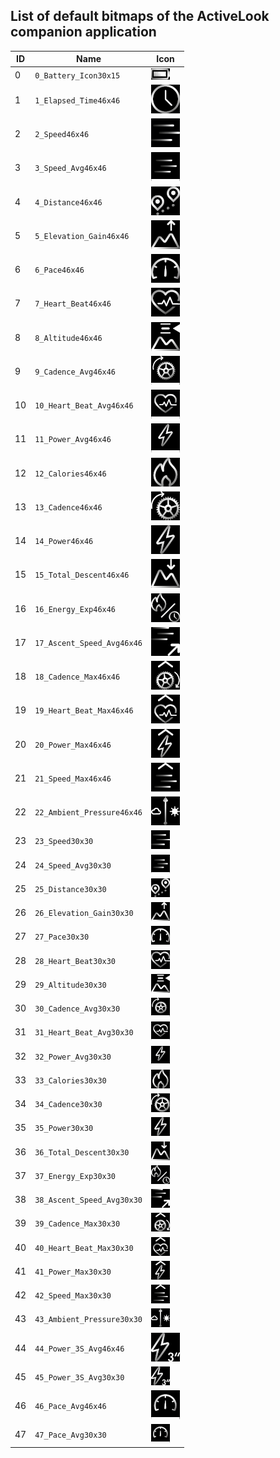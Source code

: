 ## List of default bitmaps of the ActiveLook companion application 


| ID | Name                       | Icon                                                                   |
|----|----------------------------|------------------------------------------------------------------------|
| 0  | `0_Battery_Icon30x15`      | <img src="./ActiveLook_Default_Bitmaps/0_Battery_Icon30x15.png"/>      |
| 1  | `1_Elapsed_Time46x46`      | <img src="./ActiveLook_Default_Bitmaps/1_Elapsed_Time46x46.png"/>      |
| 2  | `2_Speed46x46`             | <img src="./ActiveLook_Default_Bitmaps/2_Speed46x46.png"/>             |
| 3  | `3_Speed_Avg46x46`         | <img src="./ActiveLook_Default_Bitmaps/3_Speed_Avg46x46.png"/>         |
| 4  | `4_Distance46x46`          | <img src="./ActiveLook_Default_Bitmaps/4_Distance46x46.png"/>          |
| 5  | `5_Elevation_Gain46x46`    | <img src="./ActiveLook_Default_Bitmaps/5_Elevation_Gain46x46.png"/>    |
| 6  | `6_Pace46x46`              | <img src="./ActiveLook_Default_Bitmaps/6_Pace46x46.png"/>              |
| 7  | `7_Heart_Beat46x46`        | <img src="./ActiveLook_Default_Bitmaps/7_Heart_Beat46x46.png"/>        |
| 8  | `8_Altitude46x46`          | <img src="./ActiveLook_Default_Bitmaps/8_Altitude46x46.png"/>          |
| 9  | `9_Cadence_Avg46x46`       | <img src="./ActiveLook_Default_Bitmaps/9_Cadence_Avg46x46.png"/>       |
| 10 | `10_Heart_Beat_Avg46x46`   | <img src="./ActiveLook_Default_Bitmaps/10_Heart_Beat_Avg46x46.png"/>   |
| 11 | `11_Power_Avg46x46`        | <img src="./ActiveLook_Default_Bitmaps/11_Power_Avg46x46.png"/>        |
| 12 | `12_Calories46x46`         | <img src="./ActiveLook_Default_Bitmaps/12_Calories46x46.png"/>         |
| 13 | `13_Cadence46x46`          | <img src="./ActiveLook_Default_Bitmaps/13_Cadence46x46.png"/>          |
| 14 | `14_Power46x46`            | <img src="./ActiveLook_Default_Bitmaps/14_Power46x46.png"/>            |
| 15 | `15_Total_Descent46x46`    | <img src="./ActiveLook_Default_Bitmaps/15_Total_Descent46x46.png"/>    |
| 16 | `16_Energy_Exp46x46`       | <img src="./ActiveLook_Default_Bitmaps/16_Energy_Exp46x46.png"/>       |
| 17 | `17_Ascent_Speed_Avg46x46` | <img src="./ActiveLook_Default_Bitmaps/17_Ascent_Speed_Avg46x46.png"/> |
| 18 | `18_Cadence_Max46x46`      | <img src="./ActiveLook_Default_Bitmaps/18_Cadence_Max46x46.png"/>      |
| 19 | `19_Heart_Beat_Max46x46`   | <img src="./ActiveLook_Default_Bitmaps/19_Heart_Beat_Max46x46.png"/>   |
| 20 | `20_Power_Max46x46`        | <img src="./ActiveLook_Default_Bitmaps/20_Power_Max46x46.png"/>        |
| 21 | `21_Speed_Max46x46`        | <img src="./ActiveLook_Default_Bitmaps/21_Speed_Max46x46.png"/>        |
| 22 | `22_Ambient_Pressure46x46` | <img src="./ActiveLook_Default_Bitmaps/22_Ambient_Pressure46x46.png"/> |
| 23 | `23_Speed30x30`            | <img src="./ActiveLook_Default_Bitmaps/23_Speed30x30.png"/>            |
| 24 | `24_Speed_Avg30x30`        | <img src="./ActiveLook_Default_Bitmaps/24_Speed_Avg30x30.png"/>        |
| 25 | `25_Distance30x30`         | <img src="./ActiveLook_Default_Bitmaps/25_Distance30x30.png"/>         |
| 26 | `26_Elevation_Gain30x30`   | <img src="./ActiveLook_Default_Bitmaps/26_Elevation_Gain30x30.png"/>   |
| 27 | `27_Pace30x30`             | <img src="./ActiveLook_Default_Bitmaps/27_Pace30x30.png"/>             |
| 28 | `28_Heart_Beat30x30`       | <img src="./ActiveLook_Default_Bitmaps/28_Heart_Beat30x30.png"/>       |
| 29 | `29_Altitude30x30`         | <img src="./ActiveLook_Default_Bitmaps/29_Altitude30x30.png"/>         |
| 30 | `30_Cadence_Avg30x30`      | <img src="./ActiveLook_Default_Bitmaps/30_Cadence_Avg30x30.png"/>      |
| 31 | `31_Heart_Beat_Avg30x30`   | <img src="./ActiveLook_Default_Bitmaps/31_Heart_Beat_Avg30x30.png"/>   |
| 32 | `32_Power_Avg30x30`        | <img src="./ActiveLook_Default_Bitmaps/32_Power_Avg30x30.png"/>        |
| 33 | `33_Calories30x30`         | <img src="./ActiveLook_Default_Bitmaps/33_Calories30x30.png"/>         |
| 34 | `34_Cadence30x30`          | <img src="./ActiveLook_Default_Bitmaps/34_Cadence30x30.png"/>          |
| 35 | `35_Power30x30`            | <img src="./ActiveLook_Default_Bitmaps/35_Power30x30.png"/>            |
| 36 | `36_Total_Descent30x30`    | <img src="./ActiveLook_Default_Bitmaps/36_Total_Descent30x30.png"/>    |
| 37 | `37_Energy_Exp30x30`       | <img src="./ActiveLook_Default_Bitmaps/37_Energy_Exp30x30.png"/>       |
| 38 | `38_Ascent_Speed_Avg30x30` | <img src="./ActiveLook_Default_Bitmaps/38_Ascent_Speed_Avg30x30.png"/> |
| 39 | `39_Cadence_Max30x30`      | <img src="./ActiveLook_Default_Bitmaps/39_Cadence_Max30x30.png"/>      |
| 40 | `40_Heart_Beat_Max30x30`   | <img src="./ActiveLook_Default_Bitmaps/40_Heart_Beat_Max30x30.png"/>   |
| 41 | `41_Power_Max30x30`        | <img src="./ActiveLook_Default_Bitmaps/41_Power_Max30x30.png"/>        |
| 42 | `42_Speed_Max30x30`        | <img src="./ActiveLook_Default_Bitmaps/42_Speed_Max30x30.png"/>        |
| 43 | `43_Ambient_Pressure30x30` | <img src="./ActiveLook_Default_Bitmaps/43_Ambient_Pressure30x30.png"/> |
| 44 | `44_Power_3S_Avg46x46`     | <img src="./ActiveLook_Default_Bitmaps/44_Power_3S_Avg46x46.png"/>     |
| 45 | `45_Power_3S_Avg30x30`     | <img src="./ActiveLook_Default_Bitmaps/45_Power_3S_Avg30x30.png"/>     |
| 46 | `46_Pace_Avg46x46`         | <img src="./ActiveLook_Default_Bitmaps/46_Pace_Avg46x46.png"/>         |
| 47 | `47_Pace_Avg30x30`         | <img src="./ActiveLook_Default_Bitmaps/47_Pace_Avg30x30.png"/>         |